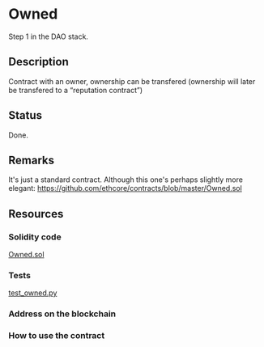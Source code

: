 # Owned

Step 1 in the DAO stack.

## Description

Contract with an owner, ownership can be transfered (ownership will later be transfered to a “reputation contract”)

## Status

Done. 

## Remarks

It's just a standard contract.  Although this one's perhaps slightly more elegant: https://github.com/ethcore/contracts/blob/master/Owned.sol


## Resources

### Solidity code

[Owned.sol](../contracts/Owned.sol)

### Tests

[test_owned.py](../tests/test_owned.py)

### Address on the blockchain


### How to use the contract


